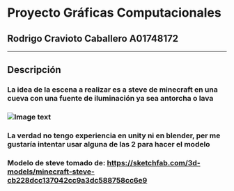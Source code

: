 # Proyecto Gráficas Computacionales
## Rodrigo Cravioto Caballero A01748172
----
## Descripción
### La idea de la escena a realizar es a steve de minecraft en una cueva con una fuente de iluminación ya sea antorcha o lava
### ![Image text](https://static.wikia.nocookie.net/heroe/images/3/3a/Steve_SSBU.png/revision/latest?cb=20210501222417&path-prefix=es)
### La verdad no tengo experiencia en unity ni en blender, per me gustaría intentar usar alguna de las 2 para hacer el modelo
### Modelo de steve tomado de: https://sketchfab.com/3d-models/minecraft-steve-cb228dcc137042cc9a3dc588758cc6e9
